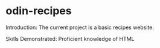 # odin-recipes
Introduction:
The current project is a basic recipes website. 

Skills Demonstrated:
Proficient knowledge of HTML